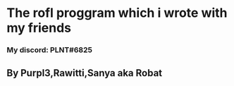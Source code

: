 # The rofl proggram which i wrote with my friends
### My discord: PLNT#6825
## By Purpl3,Rawitti,Sanya aka Robat